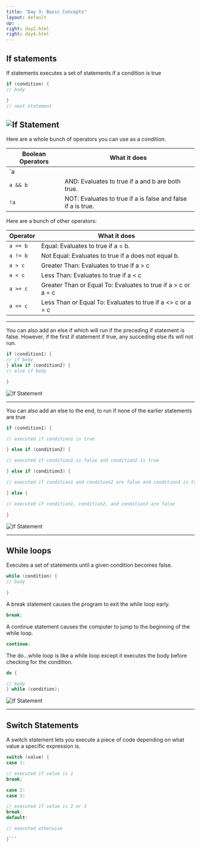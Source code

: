 ```yaml
---
title: "Day 3: Basic Concepts"
layout: default
up: .
right: day2.html
right: day4.html
---
```


## If statements
If statements executes a set of statements if a condition is true

```java
if (condition) {
// body

}
// next statement
```
![If Statement](/images/basicIfStatement.png "Basic If Statement")
---
Here are a whole bunch of operators you can use as a condition.

|Boolean Operators | What it does |
|---|---|
| `a || b` | OR: Evaluates to true if a or b is true. |
| `a && b` | AND: Evaluates to true if a and b are both true. |
| `!a` | NOT: Evaluates to true if a is false and false if a is true. |

Here are a bunch of other operators:

| Operator | What it does |
|---|---|
| `a == b` | Equal: Evaluates to true if a = b. |
| `a != b` | Not Equal: Evaluates to true if a does not equal b. |
| `a > c` | Greater Than: Evaluates to true if a > c |
| `a < c` | Less Than: Evaluates to true if a < c |
| `a >= c` | Greater Than or Equal To: Evaluates to true if a > c or a = c |
| `a <= c` | Less Than or Equal To: Evaluates to true if a <> c or a = c |

___

You can also add an else if which will run if the preceding if statement is false. However, if the first if statement if true, any succeding else ifs will not run.
```java
if (condition1) {
// if body
} else if (condition2) {
// else if body

}
```

![If Statement](/images/elseIfIfStatement.png "Else If If Statement")

___

You can also add an else to the end, to run if none of the earlier statements are true
```java
if (condition1) {

// executed if condition1 is true

} else if (condition2) {

// executed if condition1 is false and condition2 is true

} else if (condition3) {

// executed if condition1 and condition2 are false and condition3 is true

} else {

// executed if condition1, condition2, and condition3 are false

}
```
![If Statement](/images/chonkIfStatement.png "Else If If Statement")

---
## While loops

Executes a set of statements until a given condition becomes false.

```java
while (condition) {
// body

}
```
A break statement causes the program to exit the while loop early.
```java
break;
```
A continue statement causes the computer to jump to the beginning of the while loop.
```java
continue;
```
The do...while loop is like a while loop except it executes the body before checking for
the condition.

```java
do {

// body
} while (condition);
```
![If Statement](/images/doWhile.png "Do while outline")

---

## Switch Statements
A switch statement lets you execute a piece of code depending on what value a specific
expression is.
```java
switch (value) {
case 1:

// executed if value is 1
break;

case 2:
case 3:

// executed if value is 2 or 3
break;
default:

// executed otherwise

}```
